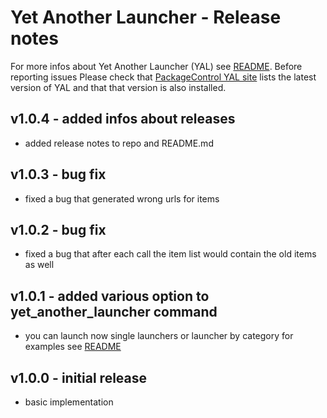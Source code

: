 # Yet Another Launcher - Release notes

For more infos about Yet Another Launcher (YAL) see [README](README.md). Before reporting issues Please check that [PackageControl YAL site](https://packagecontrol.io/packages/Yet%20Another%20Launcher) lists the latest version of YAL and that that version is also installed.

## v1.0.4 - added infos about releases
- added release notes to repo and README.md

## v1.0.3 - bug fix
- fixed a bug that generated wrong urls for items

## v1.0.2 - bug fix
- fixed a bug that after each call the item list would contain the old items as well

## v1.0.1 - added various option to yet\_another\_launcher command
- you can launch now single launchers or launcher by category for examples see [README](README.md)

## v1.0.0 - initial release
- basic implementation

